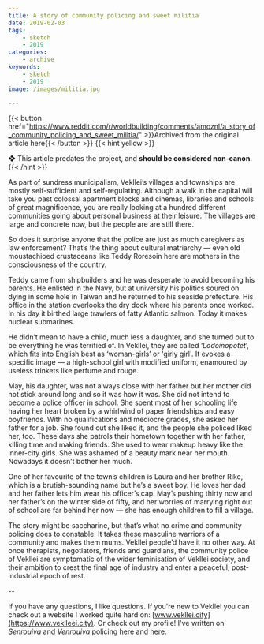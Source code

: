 ```yaml
---
title: A story of community policing and sweet militia
date: 2019-02-03
tags:
    - sketch
    - 2019
categories:
    - archive
keywords:
    - sketch
    - 2019
image: /images/militia.jpg

---
```

{{< button href="https://www.reddit.com/r/worldbuilding/comments/amoznl/a_story_of_community_policing_and_sweet_militia/" >}}Archived from the original article here{{< /button >}}
{{< hint yellow >}}

❖ This article predates the project, and **should be considered non-canon**.
{{< /hint >}}

As part of sundress municipalism, Vekllei’s villages and townships are mostly self-sufficient and self-regulating. Although a walk in the capital will take you past colossal apartment blocks and cinemas, libraries and schools of great magnificence, you are really looking at a hundred different communities going about personal business at their leisure. The villages are large and concrete now, but the people are are still there.

So does it surprise anyone that the police are just as much caregivers as law enforcement? That’s the thing about cultural matriarchy — even old moustachioed crustaceans like Teddy Roresoin here are mothers in the consciousness of the country.

Teddy came from shipbuilders and he was desperate to avoid becoming his parents. He enlisted in the Navy, but at university his politics soured on dying in some hole in Taiwan and he returned to his seaside prefecture. His office in the station overlooks the dry dock where his parents once worked. In his day it birthed large trawlers of fatty Atlantic salmon. Today it makes nuclear submarines.

He didn’t mean to have a child, much less a daughter, and she turned out to be everything he was terrified of. In Vekllei, they are called ‘*Lodoinopotet*’, which fits into English best as ‘woman-girls’ or 'girly girl'. It evokes a specific image — a high-school girl with modified uniform, enamoured by useless trinkets like perfume and rouge.

May, his daughter, was not always close with her father but her mother did not stick around long and so it was how it was. She did not intend to become a police officer in school. She spent most of her schooling life having her heart broken by a whirlwind of paper friendships and easy boyfriends. With no qualifications and mediocre grades, she asked her father for a job. She found out she liked it, and the people she policed liked her, too. These days she patrols their hometown together with her father, killing time and making friends. She used to wear makeup heavy like the inner-city girls. She was ashamed of a beauty mark near her mouth. Nowadays it doesn’t bother her much.

One of her favourite of the town’s children is Laura and her brother Rike, which is a brutish-sounding name but he’s a sweet boy. He loves her dad and her father lets him wear his officer’s cap. May’s pushing thirty now and her father’s on the winter side of fifty, and her worries of marrying right out of school are far behind her now — she has enough children to fill a village.

The story might be saccharine, but that’s what no crime and community policing does to constable. It takes these masculine warriors of a community and makes them mums. Vekllei people’d have it no other way. At once therapists, negotiators, friends and guardians, the community police of Vekllei are symptomatic of the wider feminisation of Vekllei society, and their ambition to crest the final age of industry and enter a peaceful, post-industrial epoch of rest.

\--

If you have any questions, I like questions. If you're new to Vekllei you can check out a website I worked quite hard on: [www.vekllei.city](https://www.veklleei.city). Or check out my profile! I've written on *Senrouiva*  and *Venrouiva* policing [here](https://www.reddit.com/r/worldbuilding/comments/99nhx6/the_constabulary/) and [here.](https://www.reddit.com/r/worldbuilding/comments/a7ltvy/the_suburban_constabulary/)
